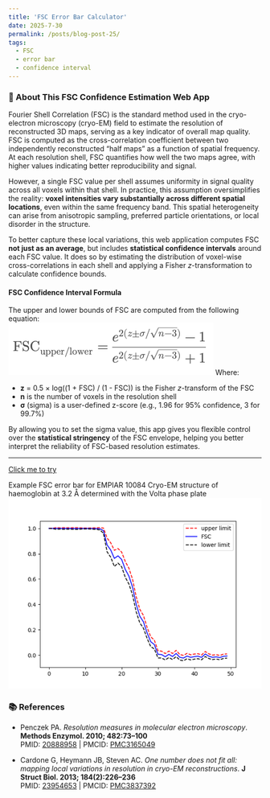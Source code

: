 ```yaml
---
title: 'FSC Error Bar Calculator'
date: 2025-7-30
permalink: /posts/blog-post-25/
tags:
  - FSC
  - error bar
  - confidence interval 
---
```

### 🧊 About This FSC Confidence Estimation Web App  

Fourier Shell Correlation (FSC) is the standard method used in the cryo-electron microscopy (cryo-EM) field to estimate the resolution of reconstructed 3D maps, serving as a key indicator of overall map quality. FSC is computed as the cross-correlation coefficient between two independently reconstructed “half maps” as a function of spatial frequency. At each resolution shell, FSC quantifies how well the two maps agree, with higher values indicating better reproducibility and signal.

However, a single FSC value per shell assumes uniformity in signal quality across all voxels within that shell. In practice, this assumption oversimplifies the reality: **voxel intensities vary substantially across different spatial locations**, even within the same frequency band. This spatial heterogeneity can arise from anisotropic sampling, preferred particle orientations, or local disorder in the structure.

To better capture these local variations, this web application computes FSC **not just as an average**, but includes **statistical confidence intervals** around each FSC value. It does so by estimating the distribution of voxel-wise cross-correlations in each shell and applying a Fisher *z*-transformation to calculate confidence bounds.

#### FSC Confidence Interval Formula  

The upper and lower bounds of FSC are computed from the following equation:  
![equation1](/images/posts/equation1.png)
Where:
- **z** = 0.5 × log((1 + FSC) / (1 - FSC)) is the Fisher *z*-transform of the FSC    
- **n** is the number of voxels in the resolution shell    
- **σ** (sigma) is a user-defined z-score (e.g., 1.96 for 95% confidence, 3 for 99.7%)  

By allowing you to set the sigma value, this app gives you flexible control over the **statistical stringency** of the FSC envelope, helping you better interpret the reliability of FSC-based resolution estimates.  

---

[Click me to try](https://fscerrorbar-bpamnw2rerqekapp5veeddq.streamlit.app/)  

Example FSC error bar for EMPIAR 10084 Cryo-EM structure of haemoglobin at 3.2 Å determined with the Volta phase plate     
![example FSC error bar](/images/posts/example.png)


### 📚 References

- Penczek PA. *Resolution measures in molecular electron microscopy*. **Methods Enzymol. 2010; 482:73–100**  
  PMID: [20888958](https://pubmed.ncbi.nlm.nih.gov/20888958) | PMCID: [PMC3165049](https://www.ncbi.nlm.nih.gov/pmc/articles/PMC3165049)

- Cardone G, Heymann JB, Steven AC. *One number does not fit all: mapping local variations in resolution in cryo-EM reconstructions*. **J Struct Biol. 2013; 184(2):226–236**  
  PMID: [23954653](https://pubmed.ncbi.nlm.nih.gov/23954653) | PMCID: [PMC3837392](https://www.ncbi.nlm.nih.gov/pmc/articles/PMC3837392)
